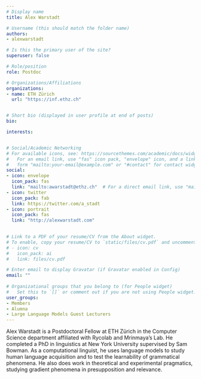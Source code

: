 ```yaml
---
# Display name
title: Alex Warstadt

# Username (this should match the folder name)
authors:
- alexwarstadt

# Is this the primary user of the site?
superuser: false

# Role/position
role: Postdoc

# Organizations/Affiliations
organizations:
- name: ETH Zürich
  url: "https://inf.ethz.ch"


# Short bio (displayed in user profile at end of posts)
bio: 

interests: 


# Social/Academic Networking
# For available icons, see: https://sourcethemes.com/academic/docs/widgets/#icons
#   For an email link, use "fas" icon pack, "envelope" icon, and a link in the
#   form "mailto:your-email@example.com" or "#contact" for contact widget.
social:
- icon: envelope
  icon_pack: fas
  link: "mailto:awarstadt@ethz.ch"  # For a direct email link, use "mailto:test@example.org".
- icon: twitter
  icon_pack: fab
  link: https://twitter.com/a_stadt
- icon: portrait
  icon_pack: fas
  link: "http://alexwarstadt.com"

  
# Link to a PDF of your resume/CV from the About widget.
# To enable, copy your resume/CV to `static/files/cv.pdf` and uncomment the lines below.  
# - icon: cv
#   icon_pack: ai
#   link: files/cv.pdf 

# Enter email to display Gravatar (if Gravatar enabled in Config)
email: ""
  
# Organizational groups that you belong to (for People widget)
#   Set this to `[]` or comment out if you are not using People widget.  
user_groups:
- Members
- Alumna
- Large Language Models Guest Lecturers
---
```


Alex Warstadt is a Postdoctoral Fellow at ETH Zürich in the Computer Science department affiliated with Rycolab and Mrinmaya’s Lab. He completed a PhD in linguistics at New York University supervised by Sam Bowman. As a computational linguist, he uses language models to study human language acquisition and to test the learnability of grammatical phenomena. He also does work in theoretical and experimental pragmatics, studying gradient phenomena in presupposition and relevance.

<!-- <img  class="avatar-small" src="seaa-turtle.jpg" style="float: center" />
 -->